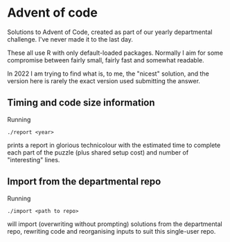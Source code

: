 # Advent of code

Solutions to Advent of Code, created as part of our yearly departmental challenge. I've never made it to the last day.

These all use R with only default-loaded packages. Normally I aim for some compromise between fairly small, fairly fast and somewhat readable.

In 2022 I am trying to find what is, to me, the "nicest" solution, and the version here is rarely the exact version used submitting the answer.

## Timing and code size information

Running

```
./report <year>
```

prints a report in glorious technicolour with the estimated time to complete each part of the puzzle (plus shared setup cost) and number of "interesting" lines.

## Import from the departmental repo

Running

```
./import <path to repo>
```

will import (overwriting without prompting) solutions from the departmental repo, rewriting code and reorganising inputs to suit this single-user repo.
